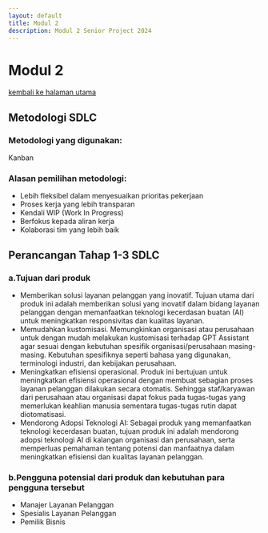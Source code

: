 ```yaml
---
layout: default
title: Modul 2
description: Modul 2 Senior Project 2024
---
```


# **Modul 2**
[kembali ke halaman utama](./)

## **Metodologi SDLC**

### **Metodologi yang digunakan:**
Kanban

### **Alasan pemilihan metodologi:**
- Lebih fleksibel dalam menyesuaikan prioritas pekerjaan
- Proses kerja yang lebih transparan
- Kendali WIP (Work In Progress)
- Berfokus kepada aliran kerja 
- Kolaborasi tim yang lebih baik

## **Perancangan Tahap 1-3 SDLC**

### **a.Tujuan dari produk**
- Memberikan solusi layanan pelanggan yang inovatif. Tujuan utama dari produk ini adalah memberikan solusi yang inovatif dalam bidang layanan pelanggan dengan memanfaatkan teknologi kecerdasan buatan (AI) untuk meningkatkan responsivitas dan kualitas layanan.
- Memudahkan kustomisasi. Memungkinkan organisasi atau perusahaan untuk dengan mudah melakukan kustomisasi terhadap GPT Assistant agar sesuai dengan kebutuhan spesifik organisasi/perusahaan masing-masing. Kebutuhan spesifiknya seperti bahasa yang digunakan, terminologi industri, dan kebijakan perusahaan.
- Meningkatkan efisiensi operasional. Produk ini bertujuan untuk meningkatkan efisiensi operasional dengan membuat sebagian proses layanan pelanggan dilakukan secara otomatis. Sehingga staf/karyawan dari perusahaan atau organisasi dapat fokus pada tugas-tugas yang memerlukan keahlian manusia sementara tugas-tugas rutin dapat diotomatisasi.
- Mendorong Adopsi Teknologi AI: Sebagai produk yang memanfaatkan teknologi kecerdasan buatan, tujuan produk ini adalah mendorong adopsi teknologi AI di kalangan organisasi dan perusahaan, serta memperluas pemahaman tentang potensi dan manfaatnya dalam meningkatkan efisiensi dan kualitas layanan pelanggan.

### **b.Pengguna potensial dari produk dan kebutuhan para pengguna tersebut**
- Manajer Layanan Pelanggan
- Spesialis Layanan Pelanggan
- Pemilik Bisnis
